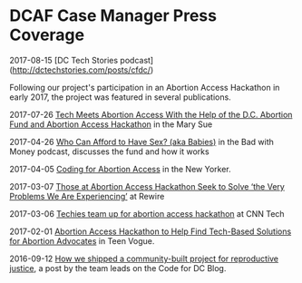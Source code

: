 # DCAF Case Manager Press Coverage

2017-08-15 [DC Tech Stories podcast] (http://dctechstories.com/posts/cfdc/)

Following our project's participation in an Abortion Access Hackathon in early 2017, the project was featured in several publications.

2017-07-26 [Tech Meets Abortion Access With the Help of the D.C. Abortion Fund and Abortion Access Hackathon](https://www.themarysue.com/tech-meets-abortion-access/) in the Mary Sue

2017-04-26 [Who Can Afford to Have Sex? (aka Babies)](http://panoply.fm/podcasts/badwithmoney/episodes/11ieZsrbNEO6YM8yMACgWu) in the Bad with Money podcast, discusses the fund and how it works

2017-04-05 [Coding for Abortion Access](http://www.newyorker.com/tech/elements/coding-for-abortion-access) in the New Yorker.

2017-03-07 [Those at Abortion Access Hackathon Seek to Solve ‘the Very Problems We Are Experiencing’](https://rewire.news/article/2017/03/07/abortion-access-hackathon-seek-solve-problems-experiencing/) at Rewire

2017-03-06 [Techies team up for abortion access hackathon](http://money.cnn.com/2017/03/06/technology/abortion-access-hackathon-san-francisco/) at CNN Tech

2017-02-01 [Abortion Access Hackathon to Help Find Tech-Based Solutions for Abortion Advocates](http://www.teenvogue.com/story/abortion-access-hackathon-to-help-find-tech-based-solutions-for-abortion-advocates) in Teen Vogue.

2016-09-12 [How we shipped a community-built project for reproductive justice](https://codefordc.org/blog/2016/09/12/code-for-dcaf.html), a post by the team leads on the Code for DC Blog.
